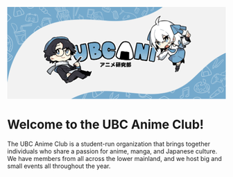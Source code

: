 ![UBCAni Banner](https://github.com/UBCAni/.github/blob/main/Horizontal%20Banner%202022%20smoller.png?raw=true)
# Welcome to the UBC Anime Club!
The UBC Anime Club is a student-run organization that brings together individuals who share a passion for anime, manga, and Japanese culture. We have members from all across the lower mainland, and we host big and small events all throughout the year.

